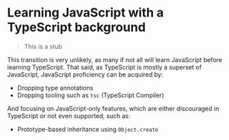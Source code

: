 # Learning JavaScript with a TypeScript background

> This is a stub

This transition is very unlikely, as many if not all will learn JavaScript before learning TypeScript. That said, as TypeScript is mostly a superset of JavaScript, JavaScript proficiency can be acquired by:

- Dropping type annotations
- Dropping tooling such as `tsc` (TypeScript Compiler)

And focusing on JavaScript-only features, which are either discouraged in TypeScript or not even supported, such as:

- Prototype-based inheritance using `Object.create`
